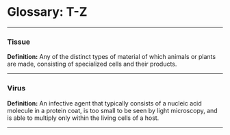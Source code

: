 # Glossary: T-Z

---

### Tissue
**Definition:** Any of the distinct types of material of which animals or plants are made, consisting of specialized cells and their products.

---

### Virus
**Definition:** An infective agent that typically consists of a nucleic acid molecule in a protein coat, is too small to be seen by light microscopy, and is able to multiply only within the living cells of a host.

---
